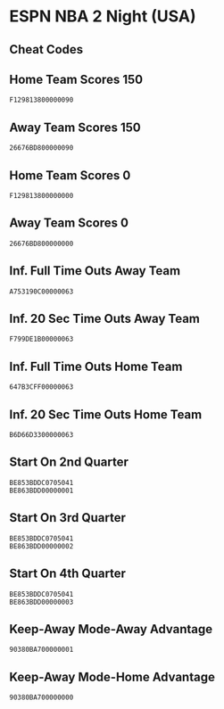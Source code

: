 # ESPN NBA 2 Night (USA)

## Cheat Codes

## Home Team Scores 150

```
F129813800000090

```

## Away Team Scores 150

```
26676BD800000090

```

## Home Team Scores 0

```
F129813800000000

```

## Away Team Scores 0

```
26676BD800000000

```

## Inf. Full Time Outs Away Team

```
A753190C00000063

```

## Inf. 20 Sec Time Outs Away Team

```
F799DE1B00000063

```

## Inf. Full Time Outs Home Team

```
647B3CFF00000063

```

## Inf. 20 Sec Time Outs Home Team

```
B6D66D3300000063

```

## Start On 2nd Quarter

```
BE853BDDC0705041
BE863BDD00000001

```

## Start On 3rd Quarter

```
BE853BDDC0705041
BE863BDD00000002

```

## Start On 4th Quarter

```
BE853BDDC0705041
BE863BDD00000003

```

## Keep-Away Mode-Away Advantage

```
90380BA700000001

```

## Keep-Away Mode-Home Advantage

```
90380BA700000000

```

